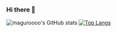 ### Hi there 👋

![maguroooo's GitHub stats](https://github-readme-stats.vercel.app/api?username=maguroooo&count_private=true)
[![Top Langs](https://github-readme-stats.vercel.app/api/top-langs/?username=maguroooo&layout=compact)](https://github.com/maguroooo/github-readme-stats)
